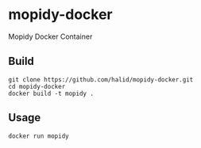 # mopidy-docker
Mopidy Docker Container

## Build
```
git clone https://github.com/halid/mopidy-docker.git
cd mopidy-docker
docker build -t mopidy .
```

## Usage
```
docker run mopidy
```
